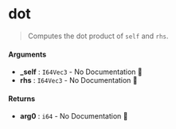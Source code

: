 # dot

>  Computes the dot product of `self` and `rhs`.

#### Arguments

- **\_self** : `I64Vec3` \- No Documentation 🚧
- **rhs** : `I64Vec3` \- No Documentation 🚧

#### Returns

- **arg0** : `i64` \- No Documentation 🚧